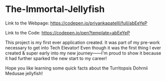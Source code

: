 # The-Immortal-Jellyfish



Link to the Webpage: https://codepen.io/priyankapatelll/full/abEeYeP

Link to the Code: https://codepen.io/pen?template=abEeYeP




This project is my first ever application created. It was part of my pre-work necessary to get into Tech Elevator! Even though it was the first thing I ever created & super early into my new journey——I'm proud to show it because it had further sparked the new start to my career! 

Hope you like learning some quick facts about the Turritopsis Dohrnii Medusae jellyfish!
